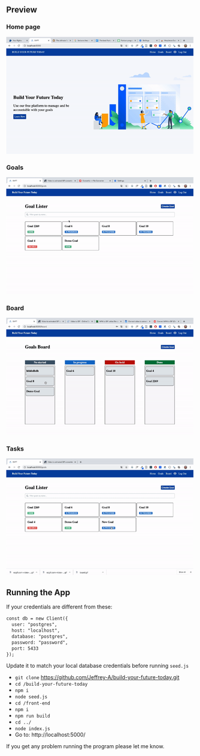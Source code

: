 ## Preview

### Home page
<img width='500' src='preview/home.gif' />

### Goals
<img width='500' src='preview/goals.gif' />

### Board
<img width='500' src='preview/board.gif' />

### Tasks
<img width='500' src='preview/task.gif' />


## Running the App

If your credentials are different from these: 
```
const db = new Client({
  user: "postgres",
  host: "localhost",
  database: "postgres",
  password: "password",
  port: 5433
});
```
Update it to match your local database credentials before running `seed.js`

- `git clone` https://github.com/Jeffrey-A/build-your-future-today.git
- `cd /build-your-future-today`
- `npm i`
- `node seed.js`
- `cd /front-end`
- `npm i`
- `npm run build`
- `cd ../`
- `node index.js`
- Go to: http://localhost:5000/

If you get any problem running the program please let me know.